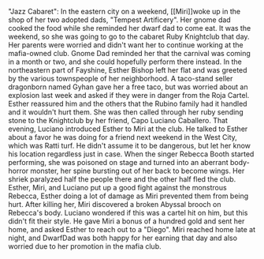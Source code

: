 "Jazz Cabaret":
In the eastern city on a weekend, [[Miri]]woke up in the shop of her two adopted dads, "Tempest Artificery". Her gnome dad cooked the food while she reminded her dwarf dad to come eat. It was the weekend, so she was going to go to the cabaret Ruby Knightclub that day. Her parents were worried and didn't want her to continue working at the mafia-owned club. Gnome Dad reminded her that the carnival was coming in a month or two, and she could hopefully perform there instead. In the northeastern part of Fayshine, Esther Bishop left her flat and was greeted by the various townspeople of her neighborhood. A taco-stand seller dragonborn named Gyhan gave her a free taco, but was worried about an explosion last week and asked if they were in danger from the Roja Cartel. Esther reassured him and the others that the Rubino family had it handled and it wouldn't hurt them. She was then called through her ruby sending stone to the Knightclub by her friend, Capo Luciano Caballero. That evening, Luciano introduced Esther to Miri at the club. He talked to Esther about a favor he was doing for a friend next weekend in the West City, which was Ratti turf. He didn't assume it to be dangerous, but let her know his location regardless just in case. When the singer Rebecca Booth started performing, she was poisoned on stage and turned into an aberrant body-horror monster, her spine bursting out of her back to become wings. Her shriek paralyzed half the people there and the other half fled the club. Esther, Miri, and Luciano put up a good fight against the monstrous Rebecca, Esther doing a lot of damage as Miri prevented them from being hurt. After killing her, Miri discovered a broken Abyssal brooch on Rebecca's body. Luciano wondered if this was a cartel hit on him, but this didn't fit their style. He gave Miri a bonus of a hundred gold and sent her home, and asked Esther to reach out to a "Diego". Miri reached home late at night, and DwarfDad was both happy for her earning that day and also worried due to her promotion in the mafia club.